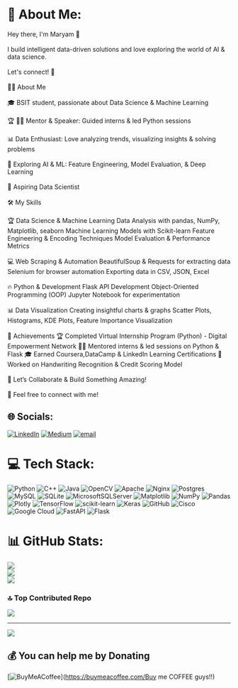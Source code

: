 # 💫 About Me:
Hey there, I'm Maryam 👋<br><br>I build intelligent data-driven solutions and love exploring the world of AI & data science.<br><br>Let's connect! 🚀<br><br>👩‍💻 About Me<br><br>🎓 BSIT student, passionate about Data Science & Machine Learning<br><br>🏆 🧑‍🏫 Mentor & Speaker: Guided interns & led Python sessions<br><br>📊 Data Enthusiast: Love analyzing trends, visualizing insights & solving problems<br><br>📍 Exploring AI & ML: Feature Engineering, Model Evaluation, & Deep Learning<br><br>🎯 Aspiring Data Scientist<br><br>🛠 My Skills<br><br>🏆 Data Science & Machine Learning Data Analysis with pandas, NumPy, Matplotlib, seaborn Machine Learning Models with Scikit-learn Feature Engineering & Encoding Techniques Model Evaluation & Performance Metrics<br><br>💻 Web Scraping & Automation BeautifulSoup & Requests for extracting data Selenium for browser automation Exporting data in CSV, JSON, Excel<br><br>🔥 Python & Development Flask API Development Object-Oriented Programming (OOP) Jupyter Notebook for experimentation<br><br>📊 Data Visualization Creating insightful charts & graphs Scatter Plots, Histograms, KDE Plots, Feature Importance Visualization<br><br>🌟 Achievements 🏆 Completed Virtual Internship Program (Python) - Digital Empowerment Network 👩‍🏫 Mentored interns & led sessions on Python & Flask 🎓 Earned Coursera,DataCamp & LinkedIn Learning Certifications 🚀 Worked on Handwriting Recognition & Credit Scoring Model<br><br>💬 Let’s Collaborate & Build Something Amazing!<br><br>📩 Feel free to connect with me!


## 🌐 Socials:
[![LinkedIn](https://img.shields.io/badge/LinkedIn-%230077B5.svg?logo=linkedin&logoColor=white)](https://linkedin.com/in/https://www.linkedin.com/in/maryam--naseem) [![Medium](https://img.shields.io/badge/Medium-12100E?logo=medium&logoColor=white)](https://medium.com/@https://medium.com/@maryamnaseem833) [![email](https://img.shields.io/badge/Email-D14836?logo=gmail&logoColor=white)](mailto:maryamnaseem833@gmail.com) 

# 💻 Tech Stack:
![Python](https://img.shields.io/badge/python-3670A0?style=for-the-badge&logo=python&logoColor=ffdd54) ![C++](https://img.shields.io/badge/c++-%2300599C.svg?style=for-the-badge&logo=c%2B%2B&logoColor=white) ![Java](https://img.shields.io/badge/java-%23ED8B00.svg?style=for-the-badge&logo=openjdk&logoColor=white) ![OpenCV](https://img.shields.io/badge/opencv-%23white.svg?style=for-the-badge&logo=opencv&logoColor=white) ![Apache](https://img.shields.io/badge/apache-%23D42029.svg?style=for-the-badge&logo=apache&logoColor=white) ![Nginx](https://img.shields.io/badge/nginx-%23009639.svg?style=for-the-badge&logo=nginx&logoColor=white) ![Postgres](https://img.shields.io/badge/postgres-%23316192.svg?style=for-the-badge&logo=postgresql&logoColor=white) ![MySQL](https://img.shields.io/badge/mysql-4479A1.svg?style=for-the-badge&logo=mysql&logoColor=white) ![SQLite](https://img.shields.io/badge/sqlite-%2307405e.svg?style=for-the-badge&logo=sqlite&logoColor=white) ![MicrosoftSQLServer](https://img.shields.io/badge/Microsoft%20SQL%20Server-CC2927?style=for-the-badge&logo=microsoft%20sql%20server&logoColor=white) ![Matplotlib](https://img.shields.io/badge/Matplotlib-%23ffffff.svg?style=for-the-badge&logo=Matplotlib&logoColor=black) ![NumPy](https://img.shields.io/badge/numpy-%23013243.svg?style=for-the-badge&logo=numpy&logoColor=white) ![Pandas](https://img.shields.io/badge/pandas-%23150458.svg?style=for-the-badge&logo=pandas&logoColor=white) ![Plotly](https://img.shields.io/badge/Plotly-%233F4F75.svg?style=for-the-badge&logo=plotly&logoColor=white) ![TensorFlow](https://img.shields.io/badge/TensorFlow-%23FF6F00.svg?style=for-the-badge&logo=TensorFlow&logoColor=white) ![scikit-learn](https://img.shields.io/badge/scikit--learn-%23F7931E.svg?style=for-the-badge&logo=scikit-learn&logoColor=white) ![Keras](https://img.shields.io/badge/Keras-%23D00000.svg?style=for-the-badge&logo=Keras&logoColor=white) ![GitHub](https://img.shields.io/badge/github-%23121011.svg?style=for-the-badge&logo=github&logoColor=white) ![Cisco](https://img.shields.io/badge/cisco-%23049fd9.svg?style=for-the-badge&logo=cisco&logoColor=black) ![Google Cloud](https://img.shields.io/badge/GoogleCloud-%234285F4.svg?style=for-the-badge&logo=google-cloud&logoColor=white) ![FastAPI](https://img.shields.io/badge/FastAPI-005571?style=for-the-badge&logo=fastapi) ![Flask](https://img.shields.io/badge/flask-%23000.svg?style=for-the-badge&logo=flask&logoColor=white)
# 📊 GitHub Stats:
![](https://github-readme-stats.vercel.app/api?username=MaryamCodeHub&theme=dark&hide_border=false&include_all_commits=false&count_private=false)<br/>
![](https://github-readme-streak-stats.herokuapp.com/?user=MaryamCodeHub&theme=dark&hide_border=false)<br/>
![](https://github-readme-stats.vercel.app/api/top-langs/?username=MaryamCodeHub&theme=dark&hide_border=false&include_all_commits=false&count_private=false&layout=compact)

### 🔝 Top Contributed Repo
![](https://github-contributor-stats.vercel.app/api?username=MaryamCodeHub&limit=5&theme=dark&combine_all_yearly_contributions=true)

---
[![](https://visitcount.itsvg.in/api?id=MaryamCodeHub&icon=0&color=0)](https://visitcount.itsvg.in)

  ## 💰 You can help me by Donating
  [![BuyMeACoffee](https://img.shields.io/badge/Buy%20Me%20a%20Coffee-ffdd00?style=for-the-badge&logo=buy-me-a-coffee&logoColor=black)](https://buymeacoffee.com/Buy me COFFEE guys!!) 

  
<!-- Proudly created with GPRM ( https://gprm.itsvg.in ) -->
